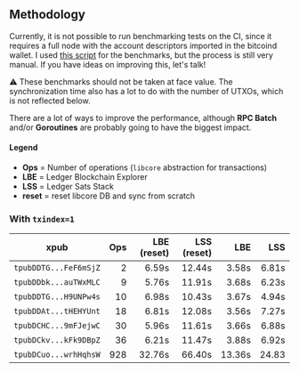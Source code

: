 ## Methodology

Currently, it is not possible to run benchmarking tests on the CI, since it
requires a full node with the account descriptors imported in the bitcoind
wallet. I used [this script](tests/integration/sync.sh) for the benchmarks,
but the process is still very manual. If you have ideas on improving this,
let's talk!


⚠️ These benchmarks should not be taken at face value. The synchronization
time also has a lot to do with the number of UTXOs, which is not reflected
below.

There are a lot of ways to improve the performance, although **RPC Batch**
and/or **Goroutines** are probably going to have the biggest impact.

#### Legend

* **Ops** = Number of operations (`libcore` abstraction for transactions)
* **LBE** = Ledger Blockchain Explorer
* **LSS** = Ledger Sats Stack 
* **reset** = reset libcore DB and sync from scratch

### With `txindex=1`


| xpub                  | Ops | LBE (reset) | LSS (reset) | LBE         | LSS         |
| :--------------------:|----:|------------:|------------:|------------:|------------:|
| `tpubDDTG...FeF6mSjZ` | 2   | 6.59s       | 12.44s      | 3.58s       | 6.81s       |
| `tpubDDbk...auTWxMLC` | 9   | 5.76s       | 11.91s      | 3.68s       | 6.23s       |
| `tpubDDTG...H9UNPw4s` | 10  | 6.98s       | 10.43s      | 3.67s       | 4.94s       |
| `tpubDDAt...tHEHYUnt` | 18  | 6.81s       | 12.08s      | 3.56s       | 7.27s       |
| `tpubDCHC...9mFJejwC` | 30  | 5.96s       | 11.61s      | 3.66s       | 6.88s       |
| `tpubDCkv...kFk9DBpZ` | 36  | 6.21s       | 11.47s      | 3.88s       | 6.92s       |
| `tpubDCuo...wrhHqhsW` | 928 | 32.76s      | 66.40s      | 13.36s      | 24.83       |
